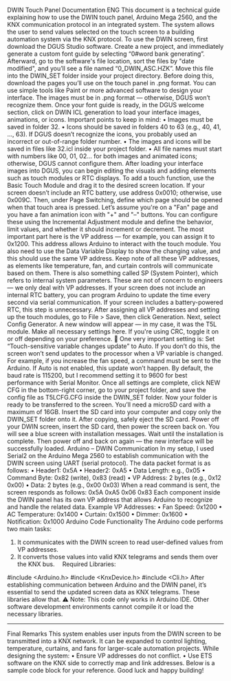 DWIN Touch Panel Documentation ENG
This document is a technical guide explaining how to use the DWIN touch panel, Arduino Mega 2560, and the KNX communication protocol in an integrated system. The system allows the user to send values selected on the touch screen to a building automation system via the KNX protocol.
To use the DWIN screen, first download the DGUS Studio software. Create a new project, and immediately generate a custom font guide by selecting “0#word bank generating”. Afterward, go to the software's file location, sort the files by "date modified", and you’ll see a file named “0_DWIN_ASC.HZK”. Move this file into the DWIN_SET folder inside your project directory.
Before doing this, download the pages you’ll use on the touch panel in .png format. You can use simple tools like Paint or more advanced software to design your interface. The images must be in .png format — otherwise, DGUS won’t recognize them.
Once your font guide is ready, in the DGUS welcome section, click on DWIN ICL generation to load your interface images, animations, or icons. Important points to keep in mind:
•	Images must be saved in folder 32.
•	Icons should be saved in folders 40 to 63 (e.g., 40, 41, ..., 63). If DGUS doesn’t recognize the icons, you probably used an incorrect or out-of-range folder number.
•	The images and icons will be saved in files like 32.icl inside your project folder.
•	All file names must start with numbers like 00, 01, 02... for both images and animated icons; otherwise, DGUS cannot configure them.
After loading your interface images into DGUS, you can begin editing the visuals and adding elements such as touch modules or RTC displays. To add a touch function, use the Basic Touch Module and drag it to the desired screen location. If your screen doesn’t include an RTC battery, use address 0x0010; otherwise, use 0x009C. Then, under Page Switching, define which page should be opened when that touch area is pressed.
Let’s assume you're on a "Fan" page and you have a fan animation icon with "+" and "–" buttons. You can configure these using the Incremental Adjustment module and define the behavior, limit values, and whether it should increment or decrement. The most important part here is the VP address — for example, you can assign it to 0x1200. This address allows Arduino to interact with the touch module. You also need to use the Data Variable Display to show the changing value, and this should use the same VP address. Keep note of all these VP addresses, as elements like temperature, fan, and curtain controls will communicate based on them.
There is also something called SP (System Pointer), which refers to internal system parameters. These are not of concern to engineers — we only deal with VP addresses.
If your screen does not include an internal RTC battery, you can program Arduino to update the time every second via serial communication. If your screen includes a battery-powered RTC, this step is unnecessary.
After assigning all VP addresses and setting up the touch modules, go to File > Save, then click Generation. Next, select Config Generator. A new window will appear — in my case, it was the T5L module. Make all necessary settings here. If you're using CRC, toggle it on or off depending on your preference.
🚨 One very important setting is:
Set “Touch-sensitive variable changes update” to Auto.
If you don’t do this, the screen won’t send updates to the processor when a VP variable is changed. For example, if you increase the fan speed, a command must be sent to the Arduino. If Auto is not enabled, this update won’t happen.
By default, the baud rate is 115200, but I recommend setting it to 9600 for best performance with Serial Monitor.
Once all settings are complete, click NEW CFG in the bottom-right corner, go to your project folder, and save the config file as T5LCFG.CFG inside the DWIN_SET folder.
Now your folder is ready to be transferred to the screen. You’ll need a microSD card with a maximum of 16GB. Insert the SD card into your computer and copy only the DWIN_SET folder onto it. After copying, safely eject the SD card.
Power off your DWIN screen, insert the SD card, then power the screen back on. You will see a blue screen with installation messages. Wait until the installation is complete. Then power off and back on again — the new interface will be successfully loaded.
Arduino – DWIN Communication
In my setup, I used Serial2 on the Arduino Mega 2560 to establish communication with the DWIN screen using UART (serial protocol). The data packet format is as follows:
• Header1: 0x5A
• Header2: 0xA5
• Data Length: e.g., 0x05
• Command Byte: 0x82 (write), 0x83 (read)
• VP Address: 2 bytes (e.g., 0x12 0x00)
• Data: 2 bytes (e.g., 0x00 0x03)
When a read command is sent, the screen responds as follows:
0x5A 0xA5 0x06 0x83 <VP Address High> <VP Address Low> <Data High> <Data Low>
Each component inside the DWIN panel has its own VP address that allows Arduino to recognize and handle the related data.
Example VP Addresses:
•	Fan Speed: 0x1200
•	AC Temperature: 0x1400
•	Curtain: 0x1500
•	Dimmer: 0x1600
•	Notification: 0x1000
Arduino Code Functionality
The Arduino code performs two main tasks:
1.	It communicates with the DWIN screen to read user-defined values from VP addresses.
2.	It converts those values into valid KNX telegrams and sends them over the KNX bus. 
Required Libraries:

#include <Arduino.h>
#include <KnxDevice.h>
#include <Cli.h>
After establishing communication between Arduino and the DWIN panel, it’s essential to send the updated screen data as KNX telegrams. These libraries allow that.
⚠️ Note: This code only works in Arduino IDE. Other software development environments cannot compile it or load the necessary libraries.
________________________________________
Final Remarks
This system enables user inputs from the DWIN screen to be transmitted into a KNX network. It can be expanded to control lighting, temperature, curtains, and fans for larger-scale automation projects. While designing the system:
•	Ensure VP addresses do not conflict.
•	Use ETS software on the KNX side to correctly map and link addresses.
Below is a sample code block for your reference.
Good luck and happy building!

